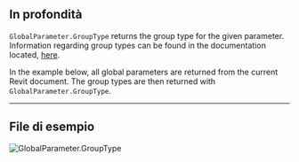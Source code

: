 ## In profondità
`GlobalParameter.GroupType` returns the group type for the given parameter. Information regarding group types can be found in the documentation located, [here](https://help.autodesk.com/view/RVT/2025/ENU/?guid=GUID-94EA2B8E-2C00-4D29-8D5A-C7C6664DE9CE).

In the example below, all global parameters are returned from the current Revit document. The group types are then returned with `GlobalParameter.GroupType`.
___
## File di esempio

![GlobalParameter.GroupType](./Revit.Elements.GlobalParameter.GroupType_img.jpg)
